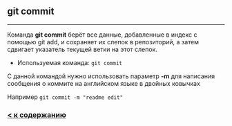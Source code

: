 ## git commit
---

Команда **git commit** берёт все данные, добавленные в индекс с помощью git add, и сохраняет их слепок в репозиторий, а затем сдвигает указатель текущей ветки на этот слепок.

* Используемая команда: `git commit`

С данной командой нужно использовать параметр **-m** для написания сообщения о коммите на английском языке в двойных ковычках

Например `git commit -m "readme edit"`

### [< к содержанию](/README.md)